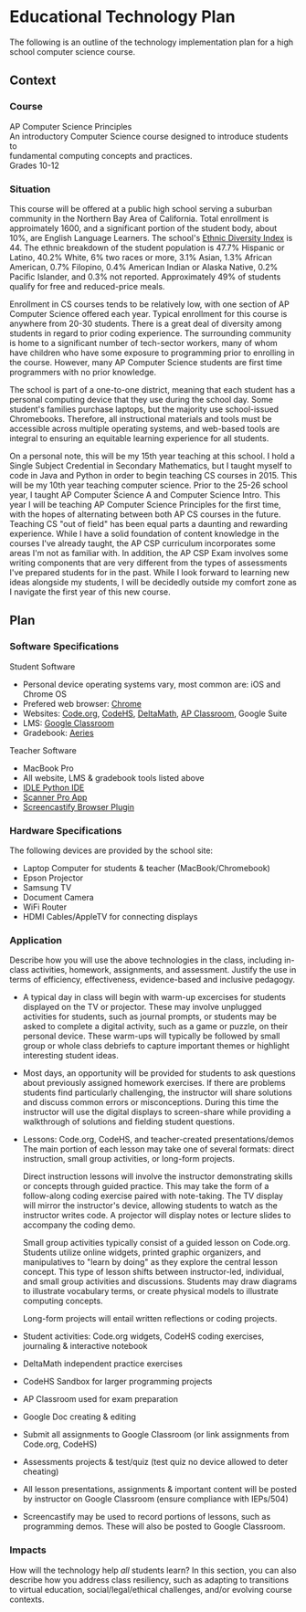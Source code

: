 # Educational Technology Plan

The following is an outline of the technology implementation plan for a high school computer science course.

## Context

### Course

AP Computer Science Principles    
An introductory Computer Science course designed to introduce students to  
fundamental computing concepts and practices.    
Grades 10-12

### Situation

This course will be offered at a public high school serving a suburban community
in the Northern Bay Area of California. Total enrollment is approimately 1600,
and a significant portion of the student body, about 10%, are English Language Learners.
The school's [Ethnic Diversity Index](ed-data.org/article/Ethnic-Diversity-Index) is 44.
The ethnic breakdown of the student population is 47.7%  Hispanic or Latino, 40.2% White,
6% two races or more, 3.1% Asian, 1.3% African American, 0.7% Filopino, 0.4% American Indian 
or Alaska Native, 0.2% Pacific Islander, and 0.3% not reported. Approximately 49% of students 
qualify for free and reduced-price meals. 

Enrollment in CS courses tends to be relatively low, with one section of AP Computer Science 
offered each year. Typical enrollment for this course is anywhere from 20-30 students. There is a 
great deal of diversity among students in regard to prior coding experience. The surrounding community
is home to a significant number of tech-sector workers, many of whom have children who have some exposure
to programming prior to enrolling in the course. However, many AP Computer Science students are first time 
programmers with no prior knowledge.

The school is part of a one-to-one district, meaning that each student has a personal computing device
that they use during the school day. Some student's families purchase laptops, but the majority use
school-issued Chromebooks. Therefore, all instructional materials and tools must be accessible
across multiple operating systems, and web-based tools are integral to ensuring an equitable 
learning experience for all students.

On a personal note, this will be my 15th year teaching at this school. I hold a Single Subject Credential
in Secondary Mathematics, but I taught myself to code in Java and Python in order to begin teaching CS courses in 2015. 
This will be my 10th year teaching computer science. Prior to the 25-26 school year, I taught AP Computer Science A 
and Computer Science Intro. This year I will be teaching AP Computer Science Principles for the first time, with
the hopes of alternating between both AP CS courses in the future. Teaching CS "out of field" has
been equal parts a daunting and rewarding experience. While I have a solid foundation of content knowledge in the 
courses I've already taught, the AP CSP curriculum incorporates some areas I'm not as familiar with. In addition,
the AP CSP Exam involves some writing components that are very different from the types of assessments I've prepared
students for in the past. While I look forward to learning new ideas alongside my students, I will be decidedly outside
my comfort zone as I navigate the first year of this new course.

## Plan

### Software Specifications

Student Software
* Personal device operating systems vary, most common are: iOS and Chrome OS
* Prefered web browser: [Chrome](https://www.google.com/chrome/dr/download/?brand=FKPE&ds_kid=11256481&gclsrc=aw.ds&gad_source=1&gad_campaignid=22852283685&gbraid=0AAAAAoY3CA4a2naWbpr2PJ0slppe1wZTn&gclid=Cj0KCQjwovPGBhDxARIsAFhgkwQxItKoaGEh4zyIDpytJBF7vlXKeI45HJ4cSGLqWS_7uoJIc8wNJnMaAk4gEALw_wcB)
* Websites: [Code.org](https://code.org/en-US), [CodeHS](https://codehs.com/), [DeltaMath](https://www.deltamath.com/), [AP Classroom](https://apcentral.collegeboard.org/instructional-resources/ap-classroom), Google Suite 
* LMS: [Google Classroom](https://edu.google.com/intl/ALL_ca/workspace-for-education/products/classroom/)
* Gradebook: [Aeries](aeries.net)

Teacher Software
* MacBook Pro
* All website, LMS & gradebook tools listed above
* [IDLE Python IDE](https://www.python.org/downloads/)
* [Scanner Pro App](https://apps.apple.com/us/app/scanner-pro-scan-documents/id333710667)
* [Screencastify Browser Plugin](https://www.screencastify.com/)

### Hardware Specifications

The following devices are provided by the school site:
* Laptop Computer for students & teacher (MacBook/Chromebook)
* Epson Projector
* Samsung TV
* Document Camera
* WiFi Router
* HDMI Cables/AppleTV for connecting displays

### Application

Describe how you will use the above technologies in the class, including
in-class activities, homework, assignments, and assessment. Justify the use
in terms of efficiency, effectiveness, evidence-based and inclusive pedagogy.

* A typical day in class will begin with warm-up excercises for students displayed
  on the TV or projector. These may involve unplugged activities for students, such as
  journal prompts, or students may be asked to complete a digital activity, such as a
  game or puzzle, on their personal device. These warm-ups will typically be followed
  by small group or whole class debriefs to capture important themes or highlight
  interesting student ideas.
* Most days, an opportunity will be provided for students to ask questions about
  previously assigned homework exercises. If there are problems students find particularly
  challenging, the instructor will share solutions and discuss common errors or misconceptions.
  During this time the instructor will use the digital displays to screen-share while
  providing a walkthrough of solutions and fielding student questions.
* Lessons: Code.org, CodeHS, and teacher-created presentations/demos
  The main portion of each lesson may take one of several formats: direct instruction, small group
  activities, or long-form projects.

  Direct instruction lessons will involve the instructor demonstrating skills or concepts through guided practice.
  This may take the form of a follow-along coding exercise paired with note-taking. The TV display will mirror the
  instructor's device, allowing students to watch as the instructor writes code. A projector will display notes or
  lecture slides to accompany the coding demo.

  Small group activities typically consist of a guided lesson on Code.org. Students utilize online widgets, printed graphic
  organizers, and manipulatives to "learn by doing" as they explore the central lesson concept. This type of lesson
  shifts between instructor-led, individual, and small group activities and discussions. Students may
  draw diagrams to illustrate vocabulary terms, or create physical models to illustrate computing concepts.

  Long-form projects will entail written reflections or coding projects. 

  
  
* Student activities: Code.org widgets, CodeHS coding exercises, journaling & interactive notebook
* DeltaMath independent practice exercises
* CodeHS Sandbox for larger programming projects
* AP Classroom used for exam preparation
* Google Doc creating & editing
* Submit all assignments to Google Classroom (or link assignments from Code.org, CodeHS)
* Assessments projects & test/quiz (test quiz no device allowed to deter cheating)
* All lesson presentations, assignments & important content will be posted by instructor on Google Classroom (ensure compliance with IEPs/504)
* Screencastify may be used to record portions of lessons, such as programming demos. These will also be posted to Google Classroom.


### Impacts

How will the technology help *all* students learn? In this section, you can also
describe how you address class resiliency, such as adapting to
transitions to virtual education, social/legal/ethical challenges,  and/or
evolving course contexts.


